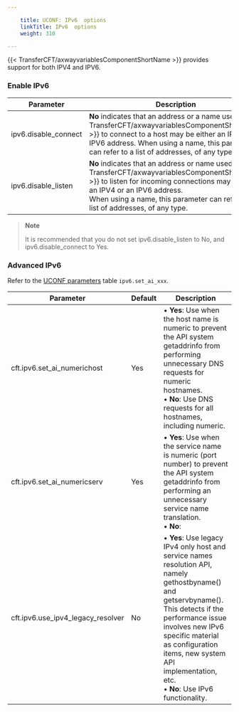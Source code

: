 ```yaml
---

    title: UCONF: IPv6  options
    linkTitle: IPv6  options
    weight: 310

---
```

{{< TransferCFT/axwayvariablesComponentShortName  >}} provides support for both IPV4 and IPV6.

### Enable IPv6


| Parameter  | Description  |
| --- | --- |
| ipv6.disable_connect | **No** indicates that an address or a name used by {{< TransferCFT/axwayvariablesComponentShortName  >}} to connect to a host may be either an IPV4 or an IPV6 address. When using a name, this parameter can refer to a list of addresses, of any type. |
| ipv6.disable_listen  | **No** indicates that an address or name used by {{< TransferCFT/axwayvariablesComponentShortName  >}} to listen for incoming connections may be either an IPV4 or an IPV6 address.<br/> When using a name, this parameter can refer to a list of addresses, of any type. |


> **Note**
>
> It is recommended that you do not set ipv6.disable\_listen to No, and ipv6.disable\_connect to Yes.

### Advanced IPv6

Refer to the [UCONF parameters](../uconf_directory) table <span class="code">`ipv6.set_ai_xxx`</span>.


| Parameter  | Default  | Description  |
| --- | --- | --- |
| cft.ipv6.set_ai_numerichost | Yes  |  • <span >****Yes****</span>: Use when the host name is numeric to prevent the API system getaddrinfo from performing unnecessary DNS requests for numeric hostnames.<br/> • <span >****No****</span>: Use DNS requests for all hostnames, including numeric. |
| cft.ipv6.set_ai_numericserv  | Yes  |  • <span >****Yes****</span>: Use when the service name is numeric (port number) to prevent the API system getaddrinfo from performing an unnecessary service name translation.<br/> • <span >****No****</span>: |
| cft.ipv6.use_ipv4_legacy_resolver  | No  |  • <span >****Yes****</span>: Use legacy IPv4 only host and service names resolution API, namely gethostbyname() and getservbyname(). This detects if the performance issue involves new IPv6 specific material as configuration items, new system API implementation, etc.<br/> • <span >****No****</span>: Use IPv6 functionality. |

